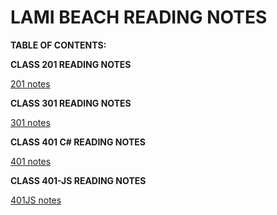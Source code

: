 # LAMI BEACH READING NOTES





**TABLE OF CONTENTS:**


**CLASS 201 READING NOTES**  

[201 notes](../201/twoohone.html)


**CLASS 301 READING NOTES**

[301 notes](../301/threeohone.html)


**CLASS 401 C# READING NOTES**

[401 notes](../401/fourohone.html)


**CLASS 401-JS READING NOTES**

[401JS notes](../401JS/fourohoneJS.html)






